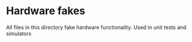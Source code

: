 # Hardware fakes

All files in this directory fake hardware functionailty. Used in unit tests and
simulators

